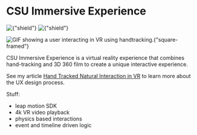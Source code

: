 # CSU Immersive Experience
![{"shield"}](https://img.shields.io/badge/Engine-Unity-red.svg)
![{"shield"}](https://img.shields.io/badge/Platform-HTC%20Vive,%20Oculus%20Rift-blue.svg)

![GIF showing a user interacting in VR using handtracking.{"square-framed"}](/img/article/handtrack/ht_csu.gif)

CSU Immersive Experience is a virtual reality experience that combines hand-tracking and 3D 360 film to create a unique interactive experience.

See my article [Hand Tracked Natural Interaction in VR](/article/hand-tracked-natural-interaction-in-vr/) to learn more about the UX design process.



Stuff:
- leap motion SDK
- 4k VR video playback
- physics based interactions
- event and timeline driven logic
